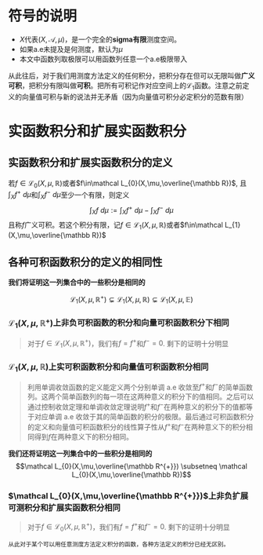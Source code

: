 # 符号的说明
* $X$代表$(X,\mathcal A,\mu)$，是一个完全的**sigma有限**测度空间。
* 如果a.e未提及是何测度，默认为$\mu$
* 本文中函数列取极限可以用函数列任意一个a.e极限带入

从此往后，对于我们用测度方法定义的任何积分，把积分存在但可以无限叫做**广义可积**，把积分有限叫做**可积**。把所有可积记作对应空间上的$\mathcal L_{1}$函数。注意之前定义的向量值可积与新的说法并无矛盾（因为向量值可积分必定积分的范数有限）
# 实函数积分和扩展实函数积分


## 实函数积分和扩展实函数积分的定义
若$f\in\mathcal L_{0}(X,\mu,\mathbb R)$或者$f\in\mathcal L_{0}(X,\mu,\overline{\mathbb  R})$, 且$\int_{X} f^{+}\ d\mu$和$\int_{X} f^{-}\ d\mu$至少一个有限，则定义$$\int_{X} f\ d\mu :=\int_{X} f^{+}\ d\mu-\int_{X} f^{-}\ d\mu$$
且称$f$广义可积。若这个积分有限，记$f\in\mathcal L_{1}(X,\mu,\mathbb R)$或者$f\in\mathcal L_{1}(X,\mu,\overline{\mathbb  R})$



## 各种可积函数积分的定义的相同性
**我们将证明这一列集合中的一些积分是相同的**

$$\mathcal L_{1}(X,\mu,\mathbb R^{+}) \subsetneq \mathcal L_{1}(X,\mu,\mathbb R) \subsetneq \mathcal L_{1}(X,\mu,\mathbb E)$$
### $\mathcal L_{1}(X,\mu,\mathbb R^{+})$上非负可积函数的积分和向量可积函数积分下相同
>对于$f\in \mathcal L_{1}(X,\mu,\mathbb R^{+})$，我们有$f= f^{+}$和$f^{-}=0$. 剩下的证明十分明显

### $\mathcal L_{1}(X,\mu,\mathbb R)$上实可积函数积分和向量值可积函数积分相同

>利用单调收敛函数的定义能定义两个分别单调 a.e 收敛至$f^{+}$和$f^{-}$的简单函数列。这两个简单函数列的每一项在这两种意义的积分下的值相同。之后可以通过控制收敛定理和单调收敛定理说明$f^{+}$和$f^{-}$在两种意义的积分下的值都等于对应单调 a.e 收敛于其的简单函数的积分的极限。最后通过可积函数积分的定义和向量值可积函数积分的线性算子性从$f^{+}$和$f^{-}$在两种意义下的积分相同得到$f$在两种意义下的积分相同。

**我们还将证明这一列集合中的一些积分是相同的**
$$\mathcal L_{0}(X,\mu,\overline{\mathbb R^{+}}) \subsetneq \mathcal L_{0}(X,\mu,\overline{\mathbb R})$$
### $\mathcal L_{0}(X,\mu,\overline{\mathbb R^{+}})$上非负扩展可测积分和扩展实函数积分相同

>对于$f\in \mathcal L_{0}(X,\mu,\mathbb R^{+})$，我们有$f= f^{+}$和$f^{-}=0$. 剩下的证明十分明显


	从此对于某个可以用任意测度方法定义积分的函数，各种方法定义的积分已经无区别。

